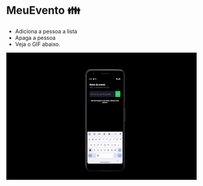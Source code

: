 # MeuEvento :family:

* Adiciona a pessoa a lista
* Apaga a pessoa
* Veja o GIF abaixo.
<p align="center">
  <img width="600" height="337" src="assets/view.gif">
</p>
